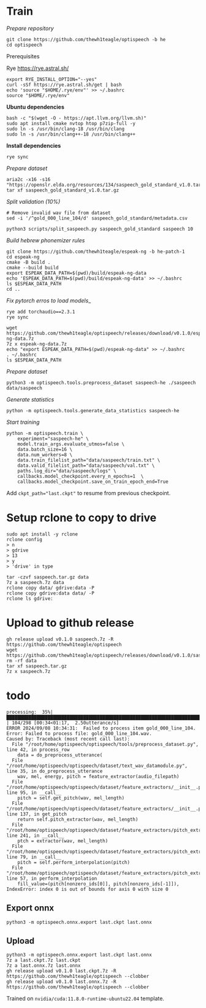 # Train

_Prepare repository_

```console
git clone https://github.com/thewh1teagle/optispeech -b he
cd optispeech
```


Prerequisites

Rye https://rye.astral.sh/

```console
export RYE_INSTALL_OPTION="--yes" 
curl -sSf https://rye.astral.sh/get | bash
echo 'source "$HOME/.rye/env"' >> ~/.bashrc
source "$HOME/.rye/env"
```

__Ubuntu dependencies__

```console
bash -c "$(wget -O - https://apt.llvm.org/llvm.sh)"
sudo apt install cmake nvtop htop p7zip-full -y
sudo ln -s /usr/bin/clang-18 /usr/bin/clang
sudo ln -s /usr/bin/clang++-18 /usr/bin/clang++
```

__Install dependencies__

```console
rye sync
```

_Prepare dataset_

```console
aria2c -x16 -s16 "https://openslr.elda.org/resources/134/saspeech_gold_standard_v1.0.tar.gz"
tar xf saspeech_gold_standard_v1.0.tar.gz
```

_Split validation (10%)_ 

```console
# Remove invalid wav file from dataset
sed -i '/^gold_000_line_104/d' saspeech_gold_standard/metadata.csv

python3 scripts/split_saspeech.py saspeech_gold_standard saspeech 10
```

_Build hebrew phonemizer rules_

```console
git clone https://github.com/thewh1teagle/espeak-ng -b he-patch-1
cd espeak-ng
cmake -B build .
cmake --build build
export ESPEAK_DATA_PATH=$(pwd)/build/espeak-ng-data
echo 'ESPEAK_DATA_PATH=$(pwd)/build/espeak-ng-data' >> ~/.bashrc
ls $ESPEAK_DATA_PATH
cd ..
```

_Fix pytorch erros to load models__

```console
rye add torchaudio==2.3.1
rye sync
```

```console
wget https://github.com/thewh1teagle/optispeech/releases/download/v0.1.0/espeak-ng-data.7z
7z x espeak-ng-data.7z
echo "export ESPEAK_DATA_PATH=$(pwd)/espeak-ng-data" >> ~/.bashrc
. ~/.bashrc
ls $ESPEAK_DATA_PATH
```


_Prepare dataset_

```console
python3 -m optispeech.tools.preprocess_dataset saspeech-he ./saspeech data/saspeech
```

_Generate statistics_

```console
python -m optispeech.tools.generate_data_statistics saspeech-he
```

_Start training_

```console
python -m optispeech.train \
    experiment="saspeech-he" \
    model.train_args.evaluate_utmos=false \
    data.batch_size=16 \
    data.num_workers=8 \
    data.train_filelist_path="data/saspeech/train.txt" \
    data.valid_filelist_path="data/saspeech/val.txt" \
    paths.log_dir="data/saspeech/logs" \
    callbacks.model_checkpoint.every_n_epochs=1  \
    callbacks.model_checkpoint.save_on_train_epoch_end=True
```

Add `ckpt_path="last.ckpt"` to resume from previous checkpoint.

# Setup rclone to copy to drive

```console
sudo apt install -y rclone
rclone config
> n
> gdrive
> 13
> y
> 'drive' in type
```

```console
tar -czvf saspeech.tar.gz data
7z a saspeech.7z data
rclone copy data/ gdrive:data -P
rclone copy gdrive:data data/ -P
rclone ls gdrive:
```

# Upload to github release

```console
gh release upload v0.1.0 saspeech.7z -R https://github.com/thewh1teagle/optispeech
wget https://github.com/thewh1teagle/optispeech/releases/download/v0.1.0/saspeech.7z
rm -rf data
tar xf saspeech.tar.gz
7z x saspeech.7z
```

# todo

```console
processing:  35%|██████████████████████████████████████████████████████████████████████████████████████████████████████████                                                                                                                                                                                                      | 104/298 [00:34<01:17,  2.50utterance/s]
ERROR 2024/09/08 10:34:31:  Failed to process item gold_000_line_104. Error: Failed to process file: gold_000_line_104.wav.
Caused by: Traceback (most recent call last):
  File "/root/home/optispeech/optispeech/tools/preprocess_dataset.py", line 42, in process_row
    data = do_preprocess_utterance(
  File "/root/home/optispeech/optispeech/dataset/text_wav_datamodule.py", line 35, in do_preprocess_utterance
    wav, mel, energy, pitch = feature_extractor(audio_filepath)
  File "/root/home/optispeech/optispeech/dataset/feature_extractors/__init__.py", line 95, in __call__
    pitch = self.get_pitch(wav, mel_length)
  File "/root/home/optispeech/optispeech/dataset/feature_extractors/__init__.py", line 137, in get_pitch
    return self.pitch_extractor(wav, mel_length)
  File "/root/home/optispeech/optispeech/dataset/feature_extractors/pitch_extractors.py", line 241, in __call__
    ptch = extractor(wav, mel_length)
  File "/root/home/optispeech/optispeech/dataset/feature_extractors/pitch_extractors.py", line 79, in __call__
    pitch = self.perform_interpolation(pitch)
  File "/root/home/optispeech/optispeech/dataset/feature_extractors/pitch_extractors.py", line 57, in perform_interpolation
    fill_value=(pitch[nonzero_ids[0]], pitch[nonzero_ids[-1]]),
IndexError: index 0 is out of bounds for axis 0 with size 0

```

## Export onnx

```console
python3 -m optispeech.onnx.export last.ckpt last.onnx
```

## Upload

```console
python3 -m optispeech.onnx.export last.ckpt last.onnx
7z a last.ckpt.7z last.ckpt
7z a last.onnx.7z last.onnx
gh release upload v0.1.0 last.ckpt.7z -R https://github.com/thewh1teagle/optispeech --clobber
gh release upload v0.1.0 last.onnx.7z -R https://github.com/thewh1teagle/optispeech --clobber
```


Trained on `nvidia/cuda:11.8.0-runtime-ubuntu22.04` template.